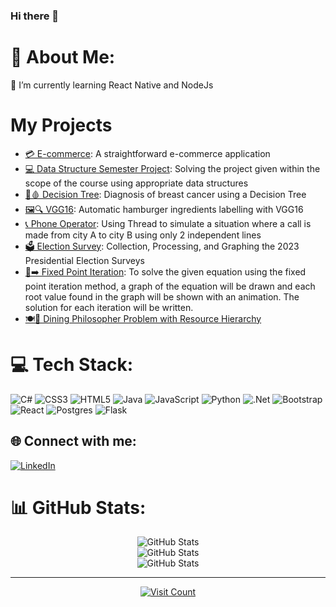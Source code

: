 ### Hi there 👋
# 💫 About Me:
🌱 I’m currently learning React Native and NodeJs<br>

# My Projects
- [💳 E-commerce](): A straightforward e-commerce application 
- [💻 Data Structure Semester Project](): Solving the project given within the scope of the course using appropriate data structures
- [🌳🩸 Decision Tree](): Diagnosis of breast cancer using a Decision Tree
- [🖼️🔍 VGG16](): Automatic hamburger ingredients labelling with VGG16 
- [📞 Phone Operator](): Using Thread to simulate a situation where a call is made from city A to city B using only 2 independent lines
- [🗳️ Election Survey](https://github.com/atakankarakoc/Election-Survey): Collection, Processing, and Graphing the 2023 Presidential Election Surveys 
- [🔄➡️ Fixed Point Iteration](https://github.com/atakankarakoc/FixedPointIteration): To solve the given equation using the fixed point iteration method, a graph of the equation will be drawn and each root value found in the graph will be shown with an animation. The solution for each iteration will be written.
- [🍽️🤔 Dining Philosopher Problem with Resource Hierarchy]()

# 💻 Tech Stack:
![C#](https://img.shields.io/badge/c%23-%23239120.svg?style=flat&logo=csharp&logoColor=white) ![CSS3](https://img.shields.io/badge/css3-%231572B6.svg?style=flat&logo=css3&logoColor=white) ![HTML5](https://img.shields.io/badge/html5-%23E34F26.svg?style=flat&logo=html5&logoColor=white) ![Java](https://img.shields.io/badge/java-%23ED8B00.svg?style=flat&logo=openjdk&logoColor=white) ![JavaScript](https://img.shields.io/badge/javascript-%23323330.svg?style=flat&logo=javascript&logoColor=%23F7DF1E) ![Python](https://img.shields.io/badge/python-3670A0?style=flat&logo=python&logoColor=ffdd54) ![.Net](https://img.shields.io/badge/.NET-5C2D91?style=flat&logo=.net&logoColor=white) ![Bootstrap](https://img.shields.io/badge/bootstrap-%238511FA.svg?style=flat&logo=bootstrap&logoColor=white) ![React](https://img.shields.io/badge/react-%2320232a.svg?style=flat&logo=react&logoColor=%2361DAFB) ![Postgres](https://img.shields.io/badge/postgres-%23316192.svg?style=flat&logo=postgresql&logoColor=white) ![Flask](https://img.shields.io/badge/flask-%23000.svg?style=flat&logo=flask&logoColor=white)

## 🌐 Connect with me:
[![LinkedIn](https://img.shields.io/badge/LinkedIn-%230077B5.svg?logo=linkedin&logoColor=white)](https://linkedin.com/in/atakank) 


# 📊 GitHub Stats:
<div align="center">
  <img src="https://github-readme-stats.vercel.app/api?username=atakankarakoc&theme=nightowl&hide_border=true&include_all_commits=true&count_private=false" alt="GitHub Stats"><br>
  <img src="https://github-readme-streak-stats.herokuapp.com/?user=atakankarakoc&theme=nightowl&hide_border=true" alt="GitHub Stats"><br>
  <img src="https://github-readme-stats.vercel.app/api/top-langs/?username=atakankarakoc&theme=nightowl&hide_border=true&include_all_commits=true&count_private=false&layout=compact" alt="GitHub Stats"><br>
</div>


<hr>

<div align="center">
  <a href="https://visitcount.itsvg.in/api?id=atakankarakoc&icon=5&color=3">
    <img src="https://visitcount.itsvg.in/api?id=atakankarakoc&icon=5&color=3" alt="Visit Count">
  </a>
</div>

